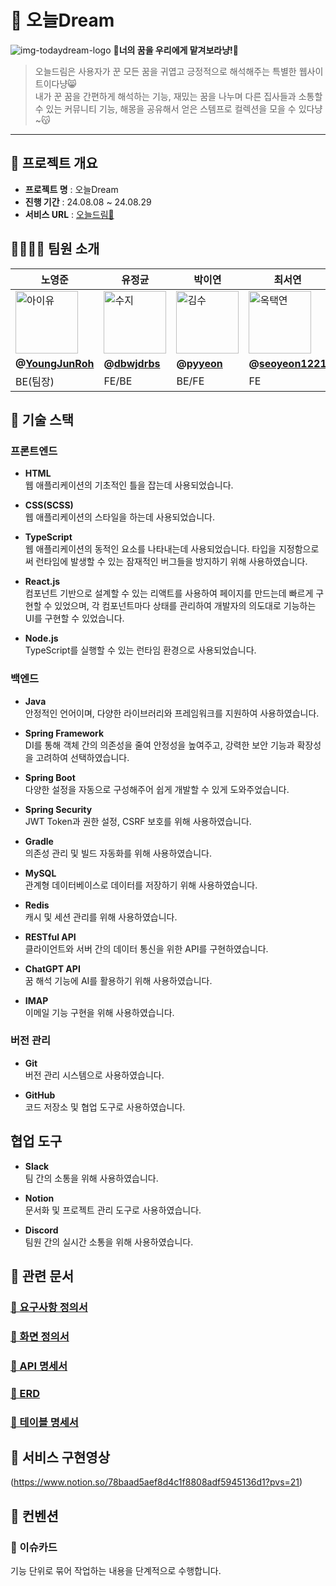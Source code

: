 # 🌙 오늘Dream
![img-todaydream-logo](https://github.com/user-attachments/assets/8ec605bf-7150-4a06-8901-9296f7cd4c82)
**🐾너의 꿈을 우리에게 맡겨보라냥!🐾**

> 오늘드림은 사용자가 꾼 모든 꿈을 귀엽고 긍정적으로 해석해주는 특별한 웹사이트이다냥😸  
> 내가 꾼 꿈을 간편하게 해석하는 기능, 재밌는 꿈을 나누며 다른 집사들과 소통할 수 있는 커뮤니티 기능, 해몽을 공유해서 얻은 스템프로 컬렉션을 모을 수 있다냥~😽

---

## **🐾 프로젝트 개요**

- **프로젝트 명** : 오늘Dream
- **진행 기간** : 24.08.08 ~ 24.08.29
- **서비스 URL** : [오늘드림🌙](http://dream-high.s3-website.ap-northeast-2.amazonaws.com)

## 👨‍👩‍👧‍👦 팀원 소개

| 노영준 | 유정균 | 박이연 | 최서연 |
| --- | --- | --- | --- |
| <img alt="아이유" src="https://github.com/user-attachments/assets/0291168a-4ba3-4480-b47a-a984d190a4c0" height="100" width="100"> | <img alt="수지" src="https://github.com/user-attachments/assets/09b15f39-fef0-42b9-9005-1cf1205cec13" height="100" width="100"> | <img alt="김수" src="https://github.com/user-attachments/assets/73a4a062-ec40-4ce5-8115-8e8b623f0e9c" height="100" width="100"> | <img alt="옥택연" src="https://github.com/user-attachments/assets/8952b2c0-accf-45df-a68a-38f74cbf4760" height="100" width="100"> |
|  **@[YoungJunRoh](https://github.com/YoungJunRoh)** | **@[dbwjdrbs](https://github.com/dbwjdrbs)** | **@[pyyeon](https://github.com/pyyeon)** | **@[seoyeon1221](https://github.com/seoyeon1221)** |
| BE(팀장) | FE/BE | BE/FE | FE |

## 🔧 기술 스택

### 프론트엔드

- **HTML**  
  웹 애플리케이션의 기초적인 틀을 잡는데 사용되었습니다.

- **CSS(SCSS)**  
  웹 애플리케이션의 스타일을 하는데 사용되었습니다.

- **TypeScript**  
  웹 애플리케이션의 동적인 요소를 나타내는데 사용되었습니다. 타입을 지정함으로써 런타임에 발생할 수 있는 잠재적인 버그들을 방지하기 위해 사용하였습니다.

- **React.js**  
  컴포넌트 기반으로 설계할 수 있는 리액트를 사용하여 페이지를 만드는데 빠르게 구현할 수 있었으며, 각 컴포넌트마다 상태를 관리하여 개발자의 의도대로 기능하는 UI를 구현할 수 있었습니다.

- **Node.js**  
  TypeScript를 실행할 수 있는 런타임 환경으로 사용되었습니다.

### 백엔드

- **Java**  
  안정적인 언어이며, 다양한 라이브러리와 프레임워크를 지원하여 사용하였습니다.

- **Spring Framework**  
  DI를 통해 객체 간의 의존성을 줄여 안정성을 높여주고, 강력한 보안 기능과 확장성을 고려하여 선택하였습니다.

- **Spring Boot**  
  다양한 설정을 자동으로 구성해주어 쉽게 개발할 수 있게 도와주었습니다.

- **Spring Security**  
  JWT Token과 권한 설정, CSRF 보호를 위해 사용하였습니다.

- **Gradle**  
  의존성 관리 및 빌드 자동화를 위해 사용하였습니다.

- **MySQL**  
  관계형 데이터베이스로 데이터를 저장하기 위해 사용하였습니다.

- **Redis**  
  캐시 및 세션 관리를 위해 사용하였습니다.

- **RESTful API**  
  클라이언트와 서버 간의 데이터 통신을 위한 API를 구현하였습니다.

- **ChatGPT API**  
  꿈 해석 기능에 AI를 활용하기 위해 사용하였습니다.

- **IMAP**  
  이메일 기능 구현을 위해 사용하였습니다.

### 버전 관리

- **Git**  
  버전 관리 시스템으로 사용하였습니다.

- **GitHub**  
  코드 저장소 및 협업 도구로 사용하였습니다.

## 협업 도구

- **Slack**  
  팀 간의 소통을 위해 사용하였습니다.

- **Notion**  
  문서화 및 프로젝트 관리 도구로 사용하였습니다.

- **Discord**  
  팀원 간의 실시간 소통을 위해 사용하였습니다.

## 📝 관련 문서

### [📌 요구사항 정의서](https://docs.google.com/spreadsheets/d/1qzhb_oEDEH0xv-lgL2qR8dNnNTfn68S_bpCDJuqqeBM/edit?usp=sharing)

### [📌 화면 정의서](https://www.figma.com/design/dqO4svkCthisCM0PAsk7fR/Untitled?node-id=1-3&t=4RKaSdSojGYvGZrs-1)

### [📌 API 명세서](https://documenter.getpostman.com/view/27565928/2s9Y5YS34h)

### [📌 ERD](https://dbdiagram.io/d/66b6f5048b4bb5230ebce75e)

### [📌 테이블 명세서](https://docs.google.com/spreadsheets/d/1iGVmgPvAAahtYpBVrxKH6izWXMS8908Q0CTxGMoPeoo/edit?usp=sharing)

## 📜 서비스 구현영상

(https://www.notion.so/78baad5aef8d4c1f8808adf5945136d1?pvs=21)

## 🤙 컨벤션

### 📌 이슈카드
기능 단위로 묶어 작업하는 내용을 단계적으로 수행합니다.

